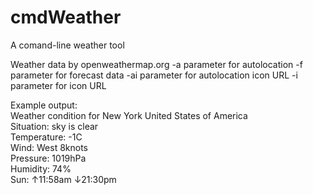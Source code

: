 cmdWeather
==========

A comand-line  weather tool

Weather data by openweathermap.org
-a parameter for autolocation
-f parameter for forecast data
-ai parameter for autolocation icon URL
-i parameter for icon URL

Example output:<br>
Weather condition for New York United States of America<br>
Situation: sky is clear<br>
Temperature: -1C<br>
Wind: West 8knots<br>
Pressure: 1019hPa<br>
Humidity: 74%<br>
Sun: ↑11:58am ↓21:30pm<br>

